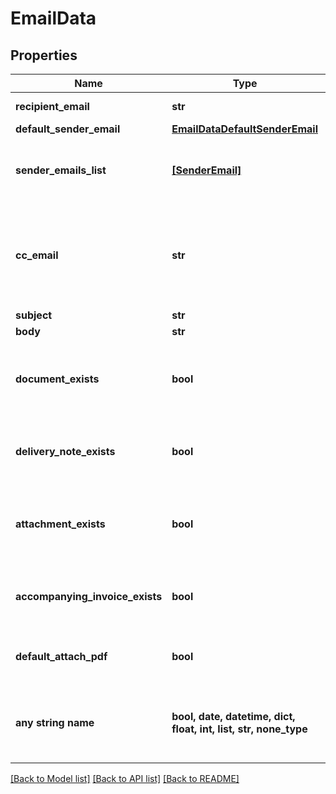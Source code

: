 # EmailData



## Properties
Name | Type | Description | Notes
------------ | ------------- | ------------- | -------------
**recipient_email** | **str** | Recipient&#39;s email | [optional] 
**default_sender_email** | [**EmailDataDefaultSenderEmail**](EmailDataDefaultSenderEmail.md) |  | [optional] 
**sender_emails_list** | [**[SenderEmail]**](SenderEmail.md) | List of all emails from which the document can be sent | [optional] 
**cc_email** | **str** | By default is the logged company email. This is the email address to which a copy will be sent. | [optional] 
**subject** | **str** | Email subject | [optional] 
**body** | **str** | Email body | [optional] 
**document_exists** | **bool** | If the document is not a delivery note, this flag will be set to true | [optional] 
**delivery_note_exists** | **bool** | If the document is a delivery note, this flag will be set to true | [optional] 
**attachment_exists** | **bool** | If the document has one or more attachments, this flag will be set to true | [optional] 
**accompanying_invoice_exists** | **bool** | If an accompanying invoice exists, this flag will be set to true | [optional] 
**default_attach_pdf** | **bool** | If a pdf is attached, this flag will be set to true | [optional] 
**any string name** | **bool, date, datetime, dict, float, int, list, str, none_type** | any string name can be used but the value must be the correct type | [optional]

[[Back to Model list]](../README.md#documentation-for-models) [[Back to API list]](../README.md#documentation-for-api-endpoints) [[Back to README]](../README.md)


